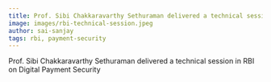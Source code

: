 ```yaml
---
title: Prof. Sibi Chakkaravarthy Sethuraman delivered a technical session in RBI on Digital Payment Security
image: images/rbi-technical-session.jpeg
author: sai-sanjay
tags: rbi, payment-security
---
```


Prof. Sibi Chakkaravarthy Sethuraman delivered a technical session in RBI on Digital Payment Security